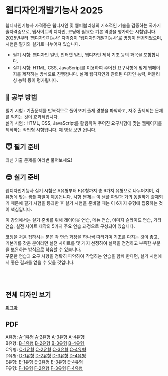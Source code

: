 # 웹디자인개발기능사 2025

웹디자인기능사 자격증은 웹디자인 및 웹퍼블리싱의 기초적인 기술을 검증하는 국가기술자격증으로, 웹사이트의 디자인, 코딩에 필요한 기본 역량을 평가하는 시험입니다.
2025년부터 '웹디자인기능사' 자격증이 '웹디자인개발기능사'로 명칭이 변경되었으며, 시험은 필기와 실기로 나누어져 있습니다.

- 필기 시험: 웹디자인 일반, 인터넷 일반, 웹디자인 제작 기초 등의 과목을 포함합니다.
- 실기 시험: HTML, CSS, JavaScript를 이용하여 주어진 요구사항에 맞게 웹페이지를 제작하는 방식으로 진행됩니다. 실제 웹디자인과 관련된 디자인 능력, 퍼블리싱 능력 등이 평가됩니다.

## 📕 공부 방법
필기 시험 : 기출문제를 반복적으로 풀어보며 출제 경향을 파악하고, 자주 출제되는 문제를 익히는 것이 효과적입니다.   
실기 시험 : HTML, CSS, JavaScript를 활용하여 주어진 요구사항에 맞는 웹페이지를 제작하는 작업형 시험입니다. 제 영상 보면 됩니다.   

## 😇 필기 준비
최신 기출 문제를 여러번 풀어보세요!

## 😎 실기 준비
웹디자인기능사 실기 시험은 A유형부터 F유형까지 총 6가지 유형으로 나누어지며, 각 유형에 맞는 샘플 파일이 제공됩니다. 시험 문제는 이 샘플 파일과 거의 동일하게 출제되기 때문에 필기 시험을 통과한 후 실기 시험을 준비할 때는 이 6가지 유형에 집중하는 것이 핵심입니다.       

이 강의에서는 실기 준비를 위해 레이아웃 연습, 메뉴 연습, 이미지 슬라이드 연습, 기타 연습, 실전 사이트 제작의 5가지 주요 연습 과정으로 구성되어 있습니다.     

코딩을 처음 접하시는 분은 각 연습 과정을 하나씩 따라가며 기초를 다지는 것이 좋고, 
기본기를 갖춘 분이라면 실전 사이트를 몇 가지 선정하여 실력을 점검하고 부족한 부분을 보완하는 방식으로 학습할 수 있습니다.    
꾸준한 연습과 요구 사항을 정확히 파악하여 작업하는 연습을 함께 한다면, 실기 시험에서 좋은 결과를 얻을 수 있을 것입니다.    

<br><br>

## 전체 디자인 보기
[피그마](https://www.figma.com/design/8onnvYgsYVksIZrIn5RI5g/%EC%9B%B9%EB%94%94%EC%9E%90%EC%9D%B8%EA%B0%9C%EB%B0%9C%EA%B8%B0%EB%8A%A5%EC%82%AC-2025?node-id=0-1&t=0FT1lSJsRIIUnzff-1)

## PDF 
A유형: [A-1유형](https://websseu.github.io/webdesign2025/pdf/A-1.pdf) [A-2유형](https://websseu.github.io/webdesign2025/pdf/A-2.pdf) [A-3유형](https://websseu.github.io/webdesign2025/pdf/A-3.pdf) [A-4유형](https://websseu.github.io/webdesign2025/pdf/A-4.pdf)   
B유형: [B-1유형](https://websseu.github.io/webdesign2025/pdf/B-1.pdf) [B-2유형](https://websseu.github.io/webdesign2025/pdf/B-2.pdf) [B-3유형](https://websseu.github.io/webdesign2025/pdf/B-3.pdf) [B-4유형](https://websseu.github.io/webdesign2025/pdf/B-4.pdf)   
C유형: [C-1유형](https://websseu.github.io/webdesign2025/pdf/C-1.pdf) [C-2유형](https://websseu.github.io/webdesign2025/pdf/C-2.pdf) [C-3유형](https://websseu.github.io/webdesign2025/pdf/C-3.pdf) [C-4유형](https://websseu.github.io/webdesign2025/pdf/C-4.pdf)   
D유형: [D-1유형](https://websseu.github.io/webdesign2025/pdf/D-1.pdf) [D-2유형](https://websseu.github.io/webdesign2025/pdf/D-2.pdf) [D-3유형](https://websseu.github.io/webdesign2025/pdf/D-3.pdf) [D-4유형](https://websseu.github.io/webdesign2025/pdf/D-4.pdf)   
E유형: [E-1유형](https://websseu.github.io/webdesign2025/pdf/E-1.pdf) [E-2유형](https://websseu.github.io/webdesign2025/pdf/E-2.pdf) [E-3유형](https://websseu.github.io/webdesign2025/pdf/E-3.pdf) [E-4유형](https://websseu.github.io/webdesign2025/pdf/E-4.pdf)   
F유형: [F-1유형](https://websseu.github.io/webdesign2025/pdf/F-1.pdf) [F-2유형](https://websseu.github.io/webdesign2025/pdf/F-2.pdf) [F-3유형](https://websseu.github.io/webdesign2025/pdf/F-3.pdf) [F-4유형](https://websseu.github.io/webdesign2025/pdf/F-4.pdf)     

